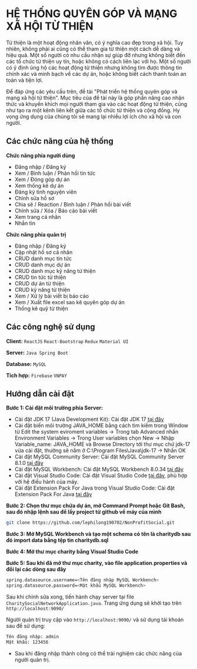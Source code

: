 
# HỆ THỐNG QUYÊN GÓP VÀ MẠNG XÃ HỘI TỪ THIỆN

Từ thiện là một hoạt động nhân văn, có ý nghĩa cao đẹp trong xã hội. Tuy nhiên, không phải ai cũng có thể tham gia từ thiện một cách dễ dàng và hiệu quả. Một số người có nhu cầu nhận sự giúp đỡ nhưng không biết đến các tổ chức từ thiện uy tín, hoặc không có cách liên lạc với họ. Một số người có ý định ủng hộ các hoạt động từ thiện nhưng không tìm được thông tin chính xác và minh bạch về các dự án, hoặc không biết cách thanh toán an toàn và tiện lợi.

Để đáp ứng các yêu cầu trên, đề tài "Phát triển hệ thống quyên góp và mạng xã hội từ thiện". Mục tiêu của đề tài này là góp phần nâng cao nhận thức và khuyến khích mọi người tham gia vào các hoạt động từ thiện, cũng như tạo ra một kênh liên kết giữa các tổ chức từ thiện và cộng đồng. Hy vọng ứng dụng của chúng tôi sẽ mang lại nhiều lợi ích cho xã hội và con người.

## Các chức năng của hệ thống

**Chức năng phía người dùng**

- Đăng nhập / Đăng ký
- Xem / Bình luận / Phản hồi tin tức
- Xem / Đóng góp dự án
- Xem thống kê dự án
- Đăng ký tình nguyện viên
- Chỉnh sửa hồ sơ
- Chia sẽ / Reaction / Bình luận / Phản hồi bài viết
- Chỉnh sửa / Xóa / Báo cáo bài viết
- Xem trang cá nhân
- Nhắn tin

**Chức năng phía quản trị**

- Đăng nhập / Đăng ký
- Cập nhật hồ sơ cá nhân
- CRUD danh mục tin tức
- CRUD danh mục dự án
- CRUD danh mục kỹ năng từ thiện
- CRUD tin tức từ thiện
- CRUD dự án từ thiện
- CRUD kỹ năng từ thiện
- Xem / Xử lý bài viết bị báo cáo
- Xem / Xuất file excel sao kê quyên góp dự án
- Thống kê quỹ từ thiện
## Các công nghệ sử dụng

**Client:** `ReactJS` `React-Bootstrap` `Redux` `Material UI`

**Server:** `Java Spring Boot`

**Database:** `MySQL`

**Tích hợp:** `Firebase` `VNPAY`

## Hướng dẫn cài đặt
**Bước 1: Cài đặt môi trường phía Server:**

- Cài đặt JDK 17 (Java Development Kit): Cài đặt JDK 17 [tại đây](https://download.oracle.com/java/17/latest/jdk-17_windows-x64_bin.exe (sha256))
- Cài đặt biến môi trường JAVA_HOME bằng cách tìm kiếm trong Window từ Edit the system eviroment variables -> Trong tab Advanced nhấn Environment Variables -> Trong User variables chọn New -> Nhập Variable_name: JAVA_HOME và Browse Directory tới thư mục chứ jdk-17 vừa cài đặt, thường sẽ nằm ở C:\Program Files\Java\jdk-17 -> Nhấn OK
- Cài đặt MySQL Community Server: Cài đặt MySQL Community Server 8.1.0 [tại đây](https://dev.mysql.com/get/Downloads/MySQL-8.1/mysql-8.1.0-winx64.msi)
- Cài đặt MySQL Workbench: Cài đặt MySQL Workbench 8.0.34 [tại đây](https://dev.mysql.com/get/Downloads/MySQLGUITools/mysql-workbench-community-8.0.34-winx64.msi) 
- Cài đặt Visual Studio Code: Cài đặt Visual Studio Code [tại đây](https://code.visualstudio.com/download), phù hợp với hệ điều hành của máy.
- Cài đặt Extension Pack For Java trong Visual Studio Code: Cài đặt Extension Pack For Java [tại đây](https://marketplace.visualstudio.com/items?itemName=vscjava.vscode-java-pack)

**Bước 2: Chọn thư mục chứa dự án, mở Command Prompt hoặc Git Bash, sau đó nhập lệnh sau để lấy project từ github về máy của mình**

```bash
git clone https://github.com/lephilong190702/NonProfitSocial.git
```

**Bước 3: Mở MySQL Workbench và tạo một schema có tên là charitydb sau đó import data bằng tệp tin charitydb.sql**

**Bước 4: Mở thư mục charity bằng Visual Studio Code**

**Bước 5: Sau khi đã mở thư mục charity, vào file application.properties và đổi lại các dòng sau đây**

```bash
spring.datasource.username=<Tên đăng nhập MySQL Workbench>
spring.datasource.password=<Mật khẩu MySQL Workbench>
```

Sau khi chỉnh sửa xong, tiến hành chạy server tại file `CharitySocialNetworkApplication.java`. Trang ứng dụng sẽ khởi tạo trên `http://localhost:9090/`



Người quản trị truy cập vào `http://localhost:9090/` và sử dụng tài khoản sau để sử dụng:

```bash
Tên đăng nhập: admin
Mật khẩu: 123456
```

- Sau khi đăng nhập thành công có thể trải nghiệm các chức năng của người quản trị.